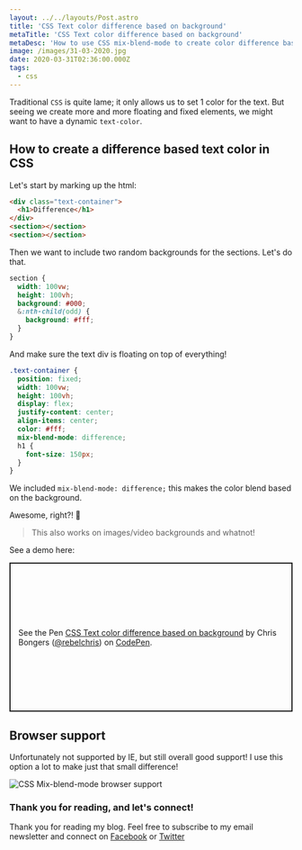 ```yaml
---
layout: ../../layouts/Post.astro
title: 'CSS Text color difference based on background'
metaTitle: 'CSS Text color difference based on background'
metaDesc: 'How to use CSS mix-blend-mode to create color difference based on background'
image: /images/31-03-2020.jpg
date: 2020-03-31T02:36:00.000Z
tags:
  - css
---
```


Traditional `CSS` is quite lame; it only allows us to set 1 color for the text. But seeing we create more and more floating and fixed elements, we might want to have a dynamic `text-color`.

## How to create a difference based text color in CSS

Let's start by marking up the html:

```html
<div class="text-container">
  <h1>Difference</h1>
</div>
<section></section>
<section></section>
```

Then we want to include two random backgrounds for the sections. Let's do that.

```css
section {
  width: 100vw;
  height: 100vh;
  background: #000;
  &:nth-child(odd) {
    background: #fff;
  }
}
```

And make sure the text div is floating on top of everything!

```css
.text-container {
  position: fixed;
  width: 100vw;
  height: 100vh;
  display: flex;
  justify-content: center;
  align-items: center;
  color: #fff;
  mix-blend-mode: difference;
  h1 {
    font-size: 150px;
  }
}
```

We included `mix-blend-mode: difference;` this makes the color blend based on the background.

Awesome, right?! 🤩

> This also works on images/video backgrounds and whatnot!

See a demo here:

<p class="codepen" data-height="265" data-theme-id="dark" data-default-tab="css,result" data-user="rebelchris" data-slug-hash="dyoaWRa" style="height: 265px; box-sizing: border-box; display: flex; align-items: center; justify-content: center; border: 2px solid; margin: 1em 0; padding: 1em;" data-pen-title="CSS Text color difference based on background">
  <span>See the Pen <a href="https://codepen.io/rebelchris/pen/dyoaWRa">
  CSS Text color difference based on background</a> by Chris Bongers (<a href="https://codepen.io/rebelchris">@rebelchris</a>)
  on <a href="https://codepen.io">CodePen</a>.</span>
</p>
<script async src="https://static.codepen.io/assets/embed/ei.js"></script>

## Browser support

Unfortunately not supported by IE, but still overall good support!
I use this option a lot to make just that small difference!

![CSS Mix-blend-mode browser support](https://caniuse.bitsofco.de/image/css-mixblendmode.png)

### Thank you for reading, and let's connect!

Thank you for reading my blog. Feel free to subscribe to my email newsletter and connect on [Facebook](https://www.facebook.com/DailyDevTipsBlog) or [Twitter](https://twitter.com/DailyDevTips1)

